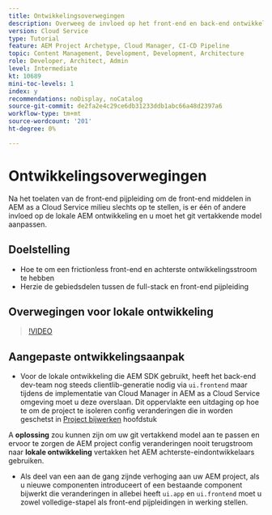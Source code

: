 ```yaml
---
title: Ontwikkelingsoverwegingen
description: Overweeg de invloed op het front-end en back-end ontwikkelingsproces zodra u de front-end pijpleiding toelaat.
version: Cloud Service
type: Tutorial
feature: AEM Project Archetype, Cloud Manager, CI-CD Pipeline
topic: Content Management, Development, Development, Architecture
role: Developer, Architect, Admin
level: Intermediate
kt: 10689
mini-toc-levels: 1
index: y
recommendations: noDisplay, noCatalog
source-git-commit: de2fa2e4c29ce6db31233ddb1abc66a48d2397a6
workflow-type: tm+mt
source-wordcount: '201'
ht-degree: 0%

---
```



# Ontwikkelingsoverwegingen

Na het toelaten van de front-end pijpleiding om de front-end middelen in AEM as a Cloud Service milieu slechts op te stellen, is er één of andere invloed op de lokale AEM ontwikkeling en u moet het git vertakkende model aanpassen.

## Doelstelling

* Hoe te om een frictionless front-end en achterste ontwikkelingsstroom te hebben
* Herzie de gebiedsdelen tussen de full-stack en front-end pijpleiding


## Overwegingen voor lokale ontwikkeling

>[!VIDEO](https://video.tv.adobe.com/v/3409421/)


## Aangepaste ontwikkelingsaanpak

* Voor de lokale ontwikkeling die AEM SDK gebruikt, heeft het back-end dev-team nog steeds clientlib-generatie nodig via `ui.frontend` maar tijdens de implementatie van Cloud Manager in AEM as a Cloud Service omgeving moet u deze overslaan. Dit oppervlakte een uitdaging op hoe te om de project te isoleren config veranderingen die in worden geschetst in [Project bijwerken](update-project.md) hoofdstuk

A __oplossing__ zou kunnen zijn om uw git vertakkend model aan te passen en ervoor te zorgen de AEM project config veranderingen nooit terugstroom naar __lokale ontwikkeling__ vertakken het AEM achterste-eindontwikkelaars gebruiken.


* Als deel van een aan de gang zijnde verhoging aan uw AEM project, als u nieuwe componenten introduceert of een bestaande component bijwerkt die veranderingen in allebei heeft `ui.app` en `ui.frontend` moet u zowel volledige-stapel als front-end pijpleidingen in werking stellen.




